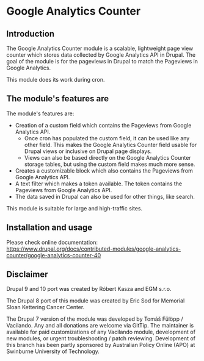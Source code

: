 # Google Analytics Counter

## Introduction

The Google Analytics Counter module is a scalable, lightweight page view counter which stores data collected by Google Analytics API in Drupal. The goal of the module is for the pageviews in Drupal to match the Pageviews in Google Analytics.

This module does its work during cron.

## The module's features are

The module's features are:
- Creation of a custom field which contains the Pageviews from Google Analytics API.
  - Once cron has populated the custom field, it can be used like any other field. This makes the Google Analytics Counter field usable for Drupal views or inclusive on Drupal page displays.
  - Views can also be based directly on the Google Analytics Counter storage tables, but using the custom field makes much more sense.
- Creates a customizable block which also contains the Pageviews from Google Analytics API.
- A text filter which makes a token available. The token contains the Pageviews from Google Analytics API.
- The data saved in Drupal can also be used for other things, like search.

This module is suitable for large and high-traffic sites.

## Installation and usage

Please check online documentation: https://www.drupal.org/docs/contributed-modules/google-analytics-counter/google-analytics-counter-40

## Disclaimer

Drupal 9 and 10 port was created by Róbert Kasza and EGM s.r.o.

The Drupal 8 port of this module was created by Eric Sod for Memorial Sloan Kettering Cancer Center.

The Drupal 7 version of the module was developed by Tomáš Fülöpp / Vacilando. Any and all donations are welcome via GitTip. The maintainer is available for paid customizations of any Vacilando module, development of new modules, or urgent troubleshooting / patch reviewing. Development of this branch has been partly sponsored by Australian Policy Online (APO) at Swinburne University of Technology.

